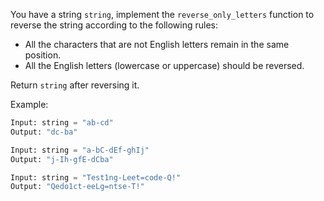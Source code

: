 You have a string `string`, implement the `reverse_only_letters` function to reverse the string according to the following rules:

- All the characters that are not English letters remain in the same position.
- All the English letters (lowercase or uppercase) should be reversed.

Return `string` after reversing it.

Example:
```python
Input: string = "ab-cd"
Output: "dc-ba"

Input: string = "a-bC-dEf-ghIj"
Output: "j-Ih-gfE-dCba"

Input: string = "Test1ng-Leet=code-Q!"
Output: "Qedo1ct-eeLg=ntse-T!"
```
